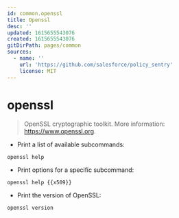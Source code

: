 ```yaml
---
id: common.openssl
title: Openssl
desc: ''
updated: 1615655543076
created: 1615655543076
gitDirPath: pages/common
sources:
  - name: ''
    url: 'https://github.com/salesforce/policy_sentry'
    license: MIT
---
```

# openssl

> OpenSSL cryptographic toolkit.
> More information: <https://www.openssl.org>.

- Print a list of available subcommands:

`openssl help`

- Print options for a specific subcommand:

`openssl help {{x509}}`

- Print the version of OpenSSL:

`openssl version`

